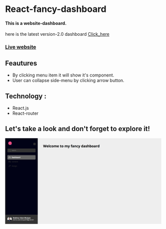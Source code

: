 # React-fancy-dashboard
#### This is a website-dashboard.
here is the latest version-2.0 dashboard [Click_here](https://github.com/ShahinurAlamBhuiyan/react-dashboard-v2)
### [Live website](https://fancy-dashboard.netlify.app/)

## Feautures
+ By clicking menu item it will show it's component.
+ User can collapse side-menu by clicking arrow button.


## Technology :
+ React.js
+ React-router

## Let's take a look and don't forget to explore it!
![alt text](src/assets/siteSS.png)
